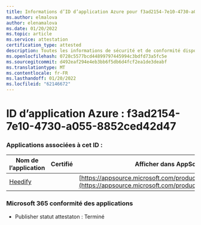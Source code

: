 ```yaml
---
title: Informations d’ID d’application Azure pour f3ad2154-7e10-4730-a055-8852ced42d47
ms.author: elmalova
author: elenamalova
ms.date: 01/20/2022
ms.topic: article
ms.service: attestation
certification_type: attested
description: Toutes les informations de sécurité et de conformité disponibles pour f3ad2154-7e10-4730-a055-8852ced42d47.
ms.openlocfilehash: 0728c5577bcd44899797445994c3bdfd73a5fc5e
ms.sourcegitcommit: d492eaf294e4eb3bb6f5db6d4fcf2ea1de3deabf
ms.translationtype: MT
ms.contentlocale: fr-FR
ms.lasthandoff: 01/20/2022
ms.locfileid: "62146672"
---
```

# <a name="azure-app-id-f3ad2154-7e10-4730-a055-8852ced42d47"></a>ID d’application Azure : f3ad2154-7e10-4730-a055-8852ced42d47


### <a name="apps-associated-with-this-id"></a>Applications associées à cet ID :
| **Nom de l’application** | **Certifié** | **Afficher dans AppSource** |
|--------------|---------------|-----------------------|
| [Heedify](https://docs.microsoft.com/microsoft-365-app-certification/forward/WA200003512) |  | [https://appsource.microsoft.com/product/office/WA200003512](https://appsource.microsoft.com/product/office/WA200003512) |

### <a name="microsoft-365-app-compliance-status"></a>Microsoft 365 conformité des applications
- Publisher statut attestaton : Terminé
